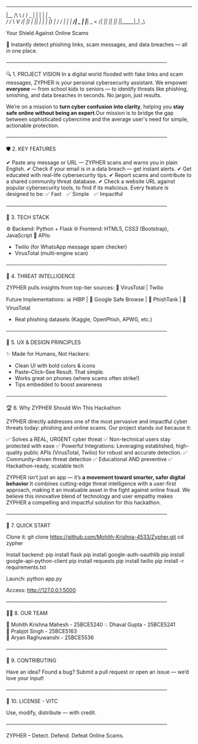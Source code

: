  _______   ______  _   _ _____ ____
|__  /\ \ / /  _ \| | | | ____|  _ \
  / /  \ V /| |_) | |_| |  _| | |_) |
 / /_   | | |  __/|  _  | |___|  _ <
/____|  |_| |_|   |_| |_|_____|_| \_\

  Your Shield Against Online Scams

🚨 Instantly detect phishing links, scam messages, and data breaches — all in one place.

────────────────────────────────────────────

🔍 1. PROJECT VISION
In a digital world flooded with fake links and scam messages, ZYPHER is your personal cybersecurity assistant. We empower **everyone** — from school kids to seniors — to identify threats like phishing, smishing, and data breaches in seconds. No jargon, just results.

We’re on a mission to **turn cyber confusion into clarity**, helping you **stay safe online without being an expert**.Our mission is to bridge the gap between sophisticated cybercrime and the average user's need for simple, actionable protection.

────────────────────────────────────────────

🛡 2. KEY FEATURES

✔ Paste any message or URL — ZYPHER scans and warns you in plain English.
✔ Check if your email is in a data breach — get instant alerts.
✔ Get educated with real-life cybersecurity tips.
✔ Report scams and contribute to a shared community threat database.
✔ Check a website URL against popular cybersecurity tools, to find if its malicious.
Every feature is designed to be:
✅ Fast ✅ Simple ✅ Impactful

────────────────────────────────────────────

🧠 3. TECH STACK

⚙ Backend: Python + Flask
🌐 Frontend: HTML5, CSS3 (Bootstrap), JavaScript
🔌 APIs:
- Twilio (for WhatsApp message spam checker)
- VirusTotal (multi-engine scan)

────────────────────────────────────────────

🧬 4. THREAT INTELLIGENCE

ZYPHER pulls insights from top-tier sources:
🦠 VirusTotal | Twilio

Future Implementations:
📊 HIBP | 🛑 Google Safe Browse | 🎣 PhishTank | 🦠 VirusTotal
+ Real phishing datasets (Kaggle, OpenPhish, APWG, etc.)

────────────────────────────────────────────

🎯 5. UX & DESIGN PRINCIPLES

✨ Made for Humans, Not Hackers:
- Clean UI with bold colors & icons
- Paste–Click–See Result. That simple.
- Works great on phones (where scams often strike!)
- Tips embedded to boost awareness

────────────────────────────────────────────

🏆 6. Why ZYPHER Should Win This Hackathon

ZYPHER directly addresses one of the most pervasive and impactful cyber threats today: phishing and online scams. Our project stands out because it:

✅ Solves a REAL, URGENT cyber threat
✅ Non-technical users stay protected with ease
✅ Powerful Integrations: Leveraging established, high-quality public APIs (VirusTotal, Twilio) for robust and accurate detection.
✅ Community-driven threat detection
✅ Educational AND preventive
✅ Hackathon-ready, scalable tech

ZYPHER isn’t just an app — it’s **a movement toward smarter, safer digital behavior**.It combines cutting-edge threat intelligence with a user-first approach, making it an invaluable asset in the fight against online fraud. We believe this innovative blend of technology and user empathy makes ZYPHER a compelling and impactful solution for this hackathon.

────────────────────────────────────────────

🚀 7. QUICK START

Clone it:
    git clone https://github.com/Mohith-Krishna-4533/Zypher.git
    cd zypher

Install backend:
    pip install flask
    pip install google-auth-oauthlib
    pip install google-api-python-client
    pip install requests
    pip install twilio
    pip install -r requirements.txt

Launch:
    python app.py

Access:
    http://127.0.0.1:5000

────────────────────────────────────────────

👨‍💻 8. OUR TEAM

🧠 Mohith Krishna Mahesh - 25BCE5240 
💡 Dhaval Gupta - 25BCE5241  
🔧 Prabjot Singh - 25BCE5163   
🎯 Aryan Raghuwanshi - 25BCE5536  

────────────────────────────────────────────

🤝 9. CONTRIBUTING

Have an idea? Found a bug? Submit a pull request or open an issue — we’d love your input!

────────────────────────────────────────────

📜 10. LICENSE - VITC

Use, modify, distribute — with credit.

────────────────────────────────────────────

ZYPHER – Detect. Defend. Defeat Online Scams.


